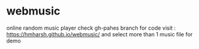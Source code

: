 # webmusic
online random music player
check gh-pahes branch for code
visit : https://hmharsh.github.io/webmusic/ and select more than 1 music file for demo
